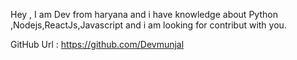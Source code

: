 Hey , I am Dev from haryana and i have knowledge about Python ,Nodejs,ReactJs,Javascript and i am looking for contribut with you. 

GitHub Url : https://github.com/Devmunjal 
